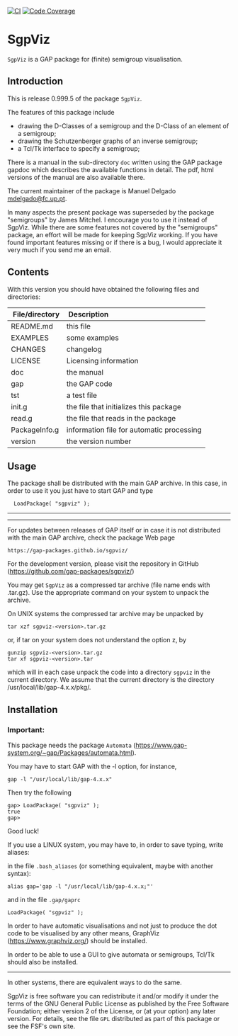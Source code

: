 [![CI](https://github.com/gap-packages/sgpviz/actions/workflows/CI.yml/badge.svg)](https://github.com/gap-packages/sgpviz/actions/workflows/CI.yml)
[![Code Coverage](https://codecov.io/github/gap-packages/sgpviz/coverage.svg?branch=master&token=)](https://codecov.io/gh/gap-packages/sgpviz)

SgpViz
======

`SgpViz` is a GAP package for (finite) semigroup visualisation.

Introduction
------------

This is release 0.999.5 of  the package `SgpViz`.

The features of this package include

- drawing the D-Classes of a semigroup and the D-Class of an element of a semigroup;
- drawing the Schutzenberger graphs of an inverse semigroup;
- a Tcl/Tk interface to specify a semigroup;

There is a manual in the sub-directory `doc` written using the GAP package
gapdoc which describes the available functions in detail. The pdf, html
versions of the manual are also available there.

The current maintainer of the package is Manuel Delgado <mdelgado@fc.up.pt>.

In many aspects the present package was superseded by the package "semigroups" by James Mitchel. I encourage you to use it instead of SgpViz. While there are some features not covered by the "semigroups" package, an effort will be made for keeping SgpViz working.
If you  have found important features missing or if there is a bug, I would appreciate it very much if you send me an email.

Contents
--------
With this version you should have obtained the following files and directories:

| File/directory | Description |
|:-----|:------|
|README.md|   this file|
|EXAMPLES|	some examples|
|CHANGES|	changelog|
|LICENSE|	Licensing information|
|doc  |	the manual|
|gap  |the GAP code|
|tst  |	a test file|
|init.g| the file that initializes this package|
|read.g |         		the file that reads in the package|
|PackageInfo.g	| information file for automatic processing|
|version	|the version number|

Usage
-----
The package shall be distributed with the main GAP archive. In this case, in
order to use it you just have to start GAP and type

      LoadPackage( "sgpviz" );

------------------------------
------------------------------
For updates between releases of GAP itself or in case it is not distributed
with the main GAP archive, check the package Web page

    https://gap-packages.github.io/sgpviz/

For the development version, please visit the repository in GitHub (https://github.com/gap-packages/sgpviz/)

You may get `SgpViz` as a compressed tar archive (file name ends with
.tar.gz). Use the appropriate command on your system to unpack the
archive.

On UNIX systems the compressed tar archive may be unpacked by

    tar xzf sgpviz-<version>.tar.gz

or, if tar on your system does not understand the option z, by

    gunzip sgpviz-<version>.tar.gz
    tar xf sgpviz-<version>.tar

which will in each case unpack the code into a directory `sgpviz`
in the current directory. We assume that the current directory is the
directory /usr/local/lib/gap-4.x.x/pkg/.

Installation
------------

### Important:

This package needs the package `Automata` (https://www.gap-system.org/~gap/Packages/automata.html).


You may have to start GAP with the -l option, for instance,

    gap -l "/usr/local/lib/gap-4.x.x"

Then try the following

    gap> LoadPackage( "sgpviz" ); 
    true
    gap>

Good luck!

If you use a LINUX system, you may have to, in order to save typing, write
aliases: 

in the file `.bash_aliases` (or something equivalent, maybe with another syntax): 

    alias gap='gap -l "/usr/local/lib/gap-4.x.x;"'

and in the file `.gap/gaprc`

    LoadPackage( "sgpviz" ); 

In order to have automatic visualisations and not just to produce the dot code to be visualised by any other means, GraphViz (https://www.graphviz.org/) should be installed.

In order to be able to use a GUI to give automata or semigroups, Tcl/Tk should also be installed.

----------
In other systems, there are equivalent ways to do the same.

SgpViz is free software you can redistribute it and/or modify it
under the terms of the GNU General Public License as published by the
Free Software Foundation; either version 2 of the License, or (at your
option) any later version. For details, see the file `GPL` distributed
as part of this package or see the FSF's own site.
